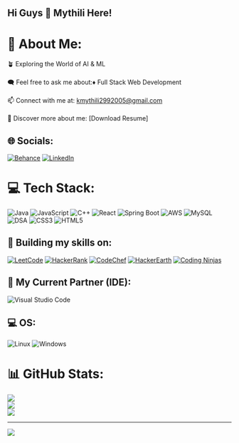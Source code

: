 ## Hi Guys 👋 Mythili Here!

# 💫 About Me:
🪴 Exploring the World of AI & ML<br><br>🗨️ Feel free to ask me about:♦️ Full Stack Web Development<br><br>📫 Connect with me at: kmythili2992005@gmail.com<br><br>📜 Discover more about me: [Download Resume]

## 🌐 Socials:
[![Behance](https://img.shields.io/badge/Behance-1769ff?logo=behance&logoColor=white)](https://www.behance.net/Mythili2909) [![LinkedIn](https://img.shields.io/badge/LinkedIn-%230077B5.svg?logo=linkedin&logoColor=white)](https://linkedin.com/in/Mythili2909) 

# 💻 Tech Stack:
![Java](https://img.shields.io/badge/java-%23ED8B00.svg?style=for-the-badge&logo=openjdk&logoColor=white) 
![JavaScript](https://img.shields.io/badge/javascript-%23F7DF1E.svg?style=for-the-badge&logo=javascript&logoColor=black) 
![C++](https://img.shields.io/badge/c++-%2300599C.svg?style=for-the-badge&logo=c%2B%2B&logoColor=white) 
![React](https://img.shields.io/badge/react-%2320232a.svg?style=for-the-badge&logo=react&logoColor=%2361DAFB) 
![Spring Boot](https://img.shields.io/badge/springboot-%236DB33F.svg?style=for-the-badge&logo=springboot&logoColor=white) 
![AWS](https://img.shields.io/badge/AWS-%23FF9900.svg?style=for-the-badge&logo=amazon-aws&logoColor=white) 
![MySQL](https://img.shields.io/badge/mysql-4479A1.svg?style=for-the-badge&logo=mysql&logoColor=white) 
![DSA](https://img.shields.io/badge/DSA-%23E34F26.svg?style=for-the-badge&logo=algorithm&logoColor=white) 
![CSS3](https://img.shields.io/badge/css3-%231572B6.svg?style=for-the-badge&logo=css3&logoColor=white) 
![HTML5](https://img.shields.io/badge/html5-%23E34F26.svg?style=for-the-badge&logo=html5&logoColor=white) 

## 🔧 Building my skills on:
[![LeetCode](https://img.shields.io/badge/-LeetCode-FFA116?style=for-the-badge&logo=leetcode&logoColor=white)](https://leetcode.com/u/Mythili2909/) 
[![HackerRank](https://img.shields.io/badge/-HackerRank-2EC866?style=for-the-badge&logo=hackerrank&logoColor=white)](https://www.hackerrank.com/profile/mythilikumar2901) 
[![CodeChef](https://img.shields.io/badge/-CodeChef-5B4638?style=for-the-badge&logo=codechef&logoColor=white)](https://www.codechef.com/users/easy_quilt_67) 
[![HackerEarth](https://img.shields.io/badge/-HackerEarth-323754?style=for-the-badge&logo=hackerearth&logoColor=white)](https://www.hackerearth.com/@Mythili2909) 
[![Coding Ninjas](https://img.shields.io/badge/-Coding%20Ninjas-FF7F00?style=for-the-badge&logo=codingninjas&logoColor=white)](https://www.naukri.com/code360/profile/Mythilikumar)

## 🤝 My Current Partner (IDE):
![Visual Studio Code](https://img.shields.io/badge/-Visual%20Studio%20Code-007ACC?style=for-the-badge&logo=visual-studio-code&logoColor=white) 

## 💻 OS:
![Linux](https://img.shields.io/badge/-Linux-FCC624?style=for-the-badge&logo=linux&logoColor=black) 
![Windows](https://img.shields.io/badge/-Windows-0078D6?style=for-the-badge&logo=windows&logoColor=white)

# 📊 GitHub Stats:
![](https://github-readme-stats.vercel.app/api?username=Mythili2909&theme=dark&hide_border=false&include_all_commits=true&count_private=false)<br/>
![](https://github-readme-streak-stats.herokuapp.com/?user=Mythili2909&theme=dark&hide_border=false)<br/>
![](https://github-readme-stats.vercel.app/api/top-langs/?username=Mythili2909&theme=dark&hide_border=false&include_all_commits=true&count_private=false&layout=compact)

---
[![](https://visitcount.itsvg.in/api?id=Mythili2909&icon=0&color=0)](https://visitcount.itsvg.in)
